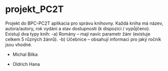 # projekt_PC2T
Projekt do BPC-PC2T 
aplikacia pro správu knihovny. Každá kniha má název, autora/autory, rok vydání
a stav dostupnosti (k dispozici / vypůjčeno). Existují dva typy knih:
-a) Romány – mají navíc parametr žánr (existuje celkem 5 různých žánrů).
-b) Učebnice – obsahují informaci pro jaký ročník jsou vhodné.
- Michal Bilka
* Oldrich Hana

